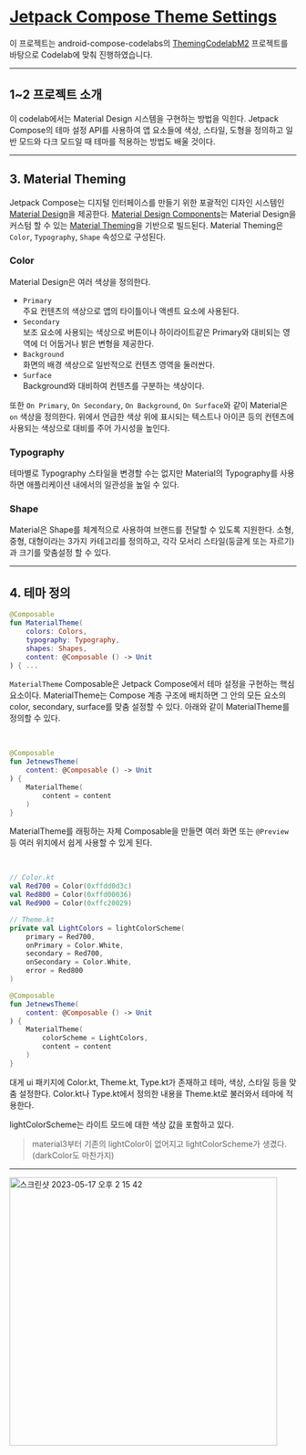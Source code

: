 # [Jetpack Compose Theme Settings](https://developer.android.com/codelabs/jetpack-compose-theming?hl=ko&continue=https%3A%2F%2Fdeveloper.android.com%2Fcourses%2Fpathways%2Fjetpack-compose-for-android-developers-1%3Fhl%3Dko%23codelab-https%3A%2F%2Fdeveloper.android.com%2Fcodelabs%2Fjetpack-compose-theming#0)
이 프로젝트는 android-compose-codelabs의 [ThemingCodelabM2](https://github.com/googlecodelabs/android-compose-codelabs/tree/main/ThemingCodelabM2) 프로젝트를 바탕으로 Codelab에 맞춰 진행하였습니다.

---

## 1~2 프로젝트 소개
이 codelab에서는 Material Design 시스템을 구현하는 방법을 익힌다.
Jetpack Compose의 테마 설정 API를 사용하여 앱 요소들에 색상, 스타일, 도형을 정의하고
일반 모드와 다크 모드일 때 테마를 적용하는 방법도 배울 것이다.

---

## 3. Material Theming
Jetpack Compose는 디지털 인터페이스를 만들기 위한 포괄적인 디자인 시스템인 [Material Design](https://m2.material.io/design/introduction/)을 제공한다.
[Material Design Components](https://m3.material.io/components)는 Material Design을 커스텀 할 수 있는
[Material Theming](https://m2.material.io/design/material-theming/implementing-your-theme.html#using-material-theming)을
기반으로 빌드된다.
Material Theming은 `Color`, `Typography`, `Shape` 속성으로 구성된다.

### Color
Material Design은 여러 색상을 정의한다.
- `Primary`<br>
주요 컨텐츠의 색상으로 앱의 타이틀이나 액센트 요소에 사용된다.
- `Secondary`<br>
보조 요소에 사용되는 색상으로 버튼이나 하이라이트같은 Primary와 대비되는 영역에 더 어둡거나 밝은 변형을 제공한다.
- `Background`<br>
화면의 배경 색상으로 일반적으로 컨텐츠 영역을 둘러싼다.
- `Surface`<br>
Background와 대비하여 컨텐츠를 구분하는 색상이다.

또한 `On Primary`, `On Secondary`, `On Background`, `On Surface`와 같이 Material은 `on` 색상을 정의한다.
위에서 언급한 색상 위에 표시되는 텍스트나 아이콘 등의 컨텐츠에 사용되는 색상으로 대비를 주어 가시성을 높인다.

### Typography
테마별로 Typography 스타일을 변경할 수는 없지만 Material의 Typography를 사용하면 애플리케이션 내에서의 일관성을 높일 수 있다.

### Shape
Material은 Shape를 체계적으로 사용하여 브랜드를 전달할 수 있도록 지원한다.
소형, 중형, 대형이라는 3가지 카테고리를 정의하고, 각각 모서리 스타일(둥글게 또는 자르기)과 크기를 맞춤설정 할 수 있다.

---

## 4. 테마 정의
```kotlin
@Composable
fun MaterialTheme(
    colors: Colors,
    typography: Typography,
    shapes: Shapes,
    content: @Composable () -> Unit
) { ...
```
`MaterialTheme` Composable은 Jetpack Compose에서 테마 설정을 구현하는 핵심 요소이다.
MaterialTheme는 Compose 계층 구조에 배치하면 그 안의 모든 요소의 color, secondary, surface를 맞춤 설정할 수 있다.
아래와 같이 MaterialTheme를 정의할 수 있다.

<br>

```kotlin
@Composable
fun JetnewsTheme(
    content: @Composable () -> Unit
) {
    MaterialTheme(
        content = content
    )
}
```
MaterialTheme를 래핑하는 자체 Composable을 만들면 여러 화면 또는 `@Preview` 등 여러 위치에서 쉽게 사용할 수 있게 된다.


<br>

```kotlin
// Color.kt
val Red700 = Color(0xffdd0d3c)
val Red800 = Color(0xffd00036)
val Red900 = Color(0xffc20029)
```

```kotlin
// Theme.kt
private val LightColors = lightColorScheme(
    primary = Red700,
    onPrimary = Color.White,
    secondary = Red700,
    onSecondary = Color.White,
    error = Red800
)

@Composable
fun JetnewsTheme(
    content: @Composable () -> Unit
) {
    MaterialTheme(
        colorScheme = LightColors,
        content = content
    )
}
```
대게 ui 패키지에 Color.kt, Theme.kt, Type.kt가 존재하고 테마, 색상, 스타일 등을 맞춤 설정한다.
Color.kt나 Type.kt에서 정의한 내용을 Theme.kt로 불러와서 테마에 적용한다.

lightColorScheme는 라이트 모드에 대한 색상 값을 포함하고 있다.
> material3부터 기존의 lightColor이 없어지고 lightColorScheme가 생겼다.(darkColor도 마찬가지)








---

<img width="470" alt="스크린샷 2023-05-17 오후 2 15 42" src="https://github.com/OhGyong/Jetpack-Compose-Android/assets/52282493/ca0ae7ff-904a-4d50-9663-bf54ef6903fb">